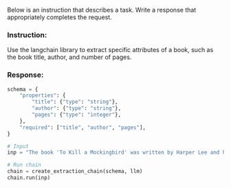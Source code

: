 Below is an instruction that describes a task. Write a response that appropriately completes the request.

### Instruction:
Use the langchain library to extract specific attributes of a book, such as the book title, author, and number of pages.

### Response:
```python
schema = {
    "properties": {
        "title": {"type": "string"},
        "author": {"type": "string"},
        "pages": {"type": "integer"},
    },
    "required": ["title", "author", "pages"],
}

# Input 
inp = "The book 'To Kill a Mockingbird' was written by Harper Lee and has 324 pages."

# Run chain
chain = create_extraction_chain(schema, llm)
chain.run(inp)
```